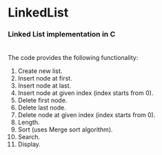 # LinkedList
### Linked List implementation in C</br></br>
The code provides the following functionality:</br>
1) Create new list.</br>
2) Insert node at first.</br>
3) Insert node at last.</br>
4) Insert node at given index (index starts from 0).</br>
5) Delete first node.</br>
6) Delete last node.</br>
7) Delete node at given index (index starts from 0).</br>
8) Length.</br>
9) Sort (uses Merge sort algorithm).</br>
10) Search.</br>
11) Display.
